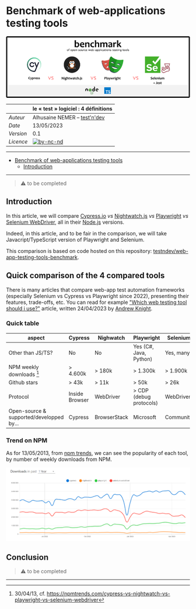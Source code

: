 # Benchmark of web-applications testing tools

![](https://github.com/testndev/web-app-testing-tools-benchmark/raw/main/doc/header-image.png)

|           | le « test » logiciel : 4 définitions                                                                       |
| --------- | ---------------------------------------------------------------------------------------------------------- |
| _Auteur_  | Alhusaine NEMER – [test'n'dev](https://testndev.com/)                                                      |
| _Date_    | 13/05/2023                                                                                                 |
| _Version_ | 0.1                                                                                                        |
| _Licence_ | <a href="#licence"><img alt="by-nc-nd" src="https://i.creativecommons.org/l/by-nc-nd/4.0/88x31.png" /></a> |

---

- [Benchmark of web-applications testing tools](#benchmark-of-web-applications-testing-tools)
  - [Introduction](#introduction)

---



> ⚠️ to be completed


## Introduction

In this article, we will compare [Cypress.io](https://cypress.io/) *vs* [Nightwatch.js](https://nightwatchjs.org) *vs* [Playwright](https://playwright.dev/) *vs* [Selenium WebDriver](https://www.selenium.dev/documentation/webdriver/), all in their [Node.js](https://nodejs.org) versions.

Indeed, in this article, and to be fair in the comparison, we will take Javacript/TypeScript version of Playwright and Selenium.

This comparison is based on code hosted on this repository: [testndev/web-app-testing-tools-benchmark](https://github.com/testndev/web-app-testing-tools-benchmark/).

## Quick comparison of the 4 compared tools

There is many articles that compare web-app test automation frameworks (especially Selenium vs Cypress vs Playwright since 2022), presenting their features, trade-offs, etc. You can read for example ["Which web testing tool should i use?"](https://automationpanda.com/2023/04/24/which-web-testing-tool-should-i-use) article, written 24/04/2023 by [Andrew Knight](https://twitter.com/automationpanda).

### Quick table

| aspect                                   | Cypress        | Nighwatch    | Playwright              | Selenium  |
| ---------------------------------------- | -------------- | ------------ | ----------------------- | --------- |
| Other than JS/TS?                        | No             | No           | Yes (C#, Java, Python)  | Yes, many |
| NPM weekly downloads  [^1]               | > 4.600k       | > 180k       | > 1.300k                | > 1.900k  |
| Github stars                             | > 43k          | > 11k        | > 50k                   | > 26k     |
| Protocol                                 | Inside Browser | WebDriver    | > CDP (debug protocols) | WebDriver |
| Open-source & supported/developped by... | Cypress        | BrowserStack | Microsoft               | Community |
 

### Trend on NPM

As for 13/05/2013, from [npm trends](https://npmtrends.com/cypress-vs-nightwatch-vs-playwright-vs-selenium-webdriver), we can see the popularity of each tool, by number of weekly downloads from NPM. 

![](../img/300-trend.png)



## Conclusion

> ⚠️ to be completed






----

[^1]:  30/04/13, cf. https://npmtrends.com/cypress-vs-nightwatch-vs-playwright-vs-selenium-webdriver
    